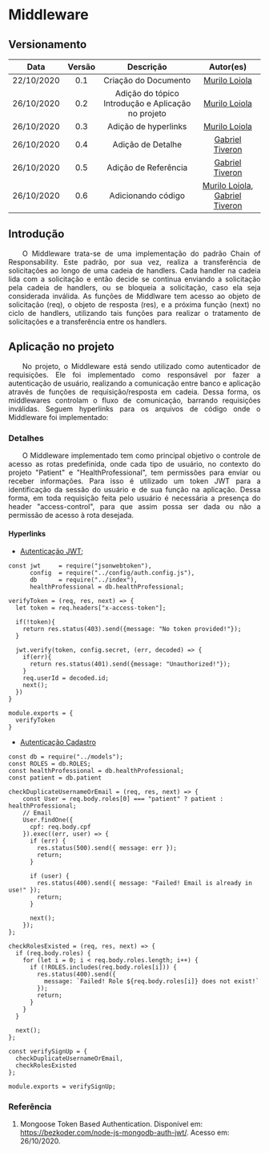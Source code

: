 # Middleware
## Versionamento
| Data | Versão | Descrição | Autor(es) |
|:----:|:------:|:---------:|:---------:|
| 22/10/2020 | 0.1 | Criação do Documento | [Murilo Loiola](https://github.com/murilo-dan) |
| 26/10/2020 | 0.2 | Adição do tópico Introdução e Aplicação no projeto | [Murilo Loiola](https://github.com/murilo-dan) |
| 26/10/2020 | 0.3 | Adição de hyperlinks | [Murilo Loiola](https://github.com/murilo-dan) |
| 26/10/2020 | 0.4 | Adição de Detalhe | [Gabriel Tiveron](https://github.com/GabrielTiveron) |
| 26/10/2020 | 0.5 | Adição de Referência | [Gabriel Tiveron](https://github.com/GabrielTiveron) |
| 26/10/2020 | 0.6 | Adicionando código | [Murilo Loiola](https://github.com/murilo-dan), [Gabriel Tiveron](https://github.com/GabrielTiveron) |

## Introdução

<p align="justify">&emsp;&emsp;O Middleware trata-se de uma implementação do padrão Chain of Responsability. Este padrão, por sua vez, realiza a transferência de solicitações ao longo de uma cadeia de handlers. Cada handler na cadeia lida com a solicitação e então decide se continua enviando a solicitação pela cadeia de handlers, ou se bloqueia a solicitação, caso ela seja considerada inválida. As funções de Middlware tem acesso ao objeto de solicitação (req), o objeto de resposta (res), e a próxima função (next) no ciclo de handlers, utilizando tais funções para realizar o tratamento de solicitações e a transferência entre os handlers.</p>

## Aplicação no projeto

<p align="justify">&emsp;&emsp;No projeto, o Middleware está sendo utilizado como autenticador de requisições. Ele foi implementado como responsável por fazer a autenticação de usuário, realizando a comunicação entre banco e aplicação através de funções de requisição/resposta em cadeia. Dessa forma, os middlewares controlam o fluxo de comunicação, barrando requisições inválidas. Seguem hyperlinks para os arquivos de código onde o Middleware foi implementado:</p>

### Detalhes

<p align="justify">&emsp;&emsp;O Middleware implementado tem como principal objetivo o controle de acesso as rotas predefinida, onde cada tipo de usuário, no contexto do projeto "Patient" e "HealthProfessional", tem permissões para enviar ou receber informações. Para isso é utilizado um token JWT para a identificação da sessão do usuário e de sua função na aplicação. Dessa forma, em toda requisição feita pelo usuário é necessária a presença do header "access-control", para que assim possa ser dada ou não a permissão de acesso à rota desejada.</p>

#### Hyperlinks

* [Autenticação JWT](https://github.com/UnBArqDsw/2020.1_G5_Diario_da_Saude/blob/master/backend/DiarioSaude/middlewares/authJwt.js);

```
const jwt     = require("jsonwebtoken"),
      config  = require("../config/auth.config.js"),
      db      = require("../index"),
      healthProfessional = db.healthProfessional;

verifyToken = (req, res, next) => {
  let token = req.headers["x-access-token"];

  if(!token){
    return res.status(403).send({message: "No token provided!"});
  }

  jwt.verify(token, config.secret, (err, decoded) => {
    if(err){
      return res.status(401).send({message: "Unauthorized!"});
    }
    req.userId = decoded.id;
    next();
  })
}

module.exports = {
  verifyToken
}
```

* [Autenticação Cadastro](https://github.com/UnBArqDsw/2020.1_G5_Diario_da_Saude/blob/master/backend/DiarioSaude/middlewares/verifySignUp.js)

```
const db = require("../models");
const ROLES = db.ROLES;
const healthProfessional = db.healthProfessional;
const patient = db.patient

checkDuplicateUsernameOrEmail = (req, res, next) => {
    const User = req.body.roles[0] === "patient" ? patient : healthProfessional;
    // Email
    User.findOne({
      cpf: req.body.cpf
    }).exec((err, user) => {
      if (err) {
        res.status(500).send({ message: err });
        return;
      }

      if (user) {
        res.status(400).send({ message: "Failed! Email is already in use!" });
        return;
      }

      next();
    });
};

checkRolesExisted = (req, res, next) => {
  if (req.body.roles) {
    for (let i = 0; i < req.body.roles.length; i++) {
      if (!ROLES.includes(req.body.roles[i])) {
        res.status(400).send({
          message: `Failed! Role ${req.body.roles[i]} does not exist!`
        });
        return;
      }
    }
  }

  next();
};

const verifySignUp = {
  checkDuplicateUsernameOrEmail,
  checkRolesExisted
};

module.exports = verifySignUp;
```

### Referência

1. Mongoose Token Based Authentication. Disponível em: <a>https://bezkoder.com/node-js-mongodb-auth-jwt/</a>. Acesso em: 26/10/2020.
